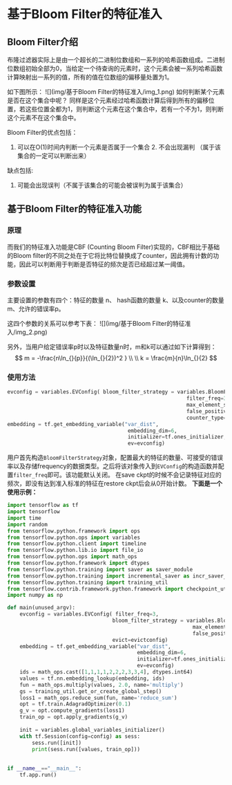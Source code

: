 # 基于Bloom Filter的特征准入
## Bloom Filter介绍
布隆过滤器实际上是由一个超长的二进制位数组和一系列的哈希函数组成。二进制位数组初始全部为0，当给定一个待查询的元素时，这个元素会被一系列哈希函数计算映射出一系列的值，所有的值在位数组的偏移量处置为1。

如下图所示：
![](img/基于Bloom Filter的特征准入/img_1.png)
如何判断某个元素是否在这个集合中呢？
同样是这个元素经过哈希函数计算后得到所有的偏移位置，若这些位置全都为1，则判断这个元素在这个集合中，若有一个不为1，则判断这个元素不在这个集合中。

Bloom Filter的优点包括：
  1. 可以在O(1)时间内判断一个元素是否属于一个集合
        2. 不会出现漏判 （属于该集合的一定可以判断出来）

缺点包括:

  1. 可能会出现误判（不属于该集合的可能会被误判为属于该集合）

## 基于Bloom Filter的特征准入功能
### 原理
而我们的特征准入功能是CBF (Counting Bloom Filter)实现的，CBF相比于基础的Bloom filter的不同之处在于它将比特位替换成了counter，因此拥有计数的功能，因此可以判断用于判断是否特征的频次是否已经超过某一阈值。
### 参数设置
主要设置的参数有四个：特征的数量 n、 hash函数的数量 k、以及counter的数量m、允许的错误率p。

这四个参数的关系可以参考下表：
![](img/基于Bloom Filter的特征准入/img_2.png)

另外，当用户给定错误率p时以及特征数量n时，m和k可以通过如下计算得到：
$$
m = -\frac{n\ln_{}{p}}{(\ln_{}{2})^2 } \\
\\
k = \frac{m}{n}\ln_{}{2}
$$

### 使用方法
```python
evconfig = variables.EVConfig( bloom_filter_strategy = variables.BloomFilterStrategy(
                                                          filter_freq=3,
                                                          max_element_size = 2**30,
                                                          false_positive_probability = 0.01,
                                                          counter_type=dtypes.uint64))
embedding = tf.get_embedding_variable("var_dist",
                                       embedding_dim=6,
                                       initializer=tf.ones_initializer,
                                       ev=evconfig)
```

用户首先构造`BloomFilterStrategy`对象，配置最大的特征的数量、可接受的错误率以及存储frequency的数据类型。之后将该对象传入到`EVConfig`的构造函数并配置`filter_freq`即可。该功能默认关闭。
在save ckpt的时候不会记录特征对应的频次，即没有达到准入标准的特征在restore ckpt后会从0开始计数。
**下面是一个使用示例：**

```python
import tensorflow as tf
import tensorflow
import time
import random
from tensorflow.python.framework import ops
from tensorflow.python.ops import variables
from tensorflow.python.client import timeline
from tensorflow.python.lib.io import file_io
from tensorflow.python.ops import math_ops
from tensorflow.python.framework import dtypes
from tensorflow.python.training import saver as saver_module
from tensorflow.python.training import incremental_saver as incr_saver_module 
from tensorflow.python.training import training_util
from tensorflow.contrib.framework.python.framework import checkpoint_utils
import numpy as np

def main(unused_argv):
    evconfig = variables.EVConfig( filter_freq=3,
                                  bloom_filter_strategy = variables.BloomFilterStrategy(
                                                            max_element_size = 2**30,
                                                            false_positive_probability = 0.01),
                                  evict=evictconfig)
    embedding = tf.get_embedding_variable("var_dist",
                                          embedding_dim=6,
                                          initializer=tf.ones_initializer,
                                          ev=evconfig)
    ids = math_ops.cast([1,1,1,1,2,2,2,3,3,4], dtypes.int64)
    values = tf.nn.embedding_lookup(embedding, ids)
    fun = math_ops.multiply(values, 2.0, name='multiply')
    gs = training_util.get_or_create_global_step()
    loss1 = math_ops.reduce_sum(fun, name='reduce_sum')
    opt = tf.train.AdagradOptimizer(0.1)
    g_v = opt.compute_gradients(loss1)
    train_op = opt.apply_gradients(g_v)
    
    init = variables.global_variables_initializer()
    with tf.Session(config=config) as sess:
        sess.run([init])
        print(sess.run([values, train_op]))
        
 
if __name__=="__main__":
    tf.app.run()
```
